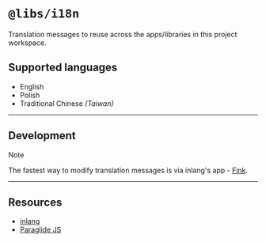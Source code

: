 # `@libs/i18n`

Translation messages to reuse across the apps/libraries in this project workspace.

## Supported languages

- English
- Polish
- Traditional Chinese _(Taiwan)_

---

## Development

> [!NOTE]
> The fastest way to modify translation messages is via inlang's app - [Fink](https://fink.inlang.com/github.com/shan-shan-dev/shan-shan).

---

## Resources

- [inlang](https://github.com/opral/monorepo)
- [Paraglide JS](https://github.com/opral/monorepo/tree/main/inlang/source-code/paraglide/paraglide-js)
